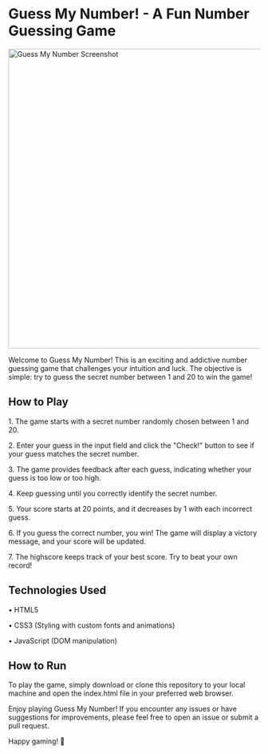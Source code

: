<h1>Guess My Number! - A Fun Number Guessing Game</h1>

<img alt="Guess My Number Screenshot" width="600" src="https://i.imgur.com/3XIJtvt.png">

<p>Welcome to Guess My Number! This is an exciting and addictive number guessing game that challenges your intuition and luck. The objective is simple: try to guess the secret number between 1 and 20 to win the game!</p>

<h2>How to Play</h2>

<p>1. The game starts with a secret number randomly chosen between 1 and 20.</p>
<p>2. Enter your guess in the input field and click the "Check!" button to see if your guess matches the secret number.</p>
<p>3. The game provides feedback after each guess, indicating whether your guess is too low or too high.</p>
<p>4. Keep guessing until you correctly identify the secret number.</p>
<p>5. Your score starts at 20 points, and it decreases by 1 with each incorrect guess.</p>
<p>6. If you guess the correct number, you win! The game will display a victory message, and your score will be updated.</p>
<p>7. The highscore keeps track of your best score. Try to beat your own record!</p>

<h2>Technologies Used</h2>

<p>• HTML5</p>
<p>• CSS3 (Styling with custom fonts and animations)</p>
<p>• JavaScript (DOM manipulation)</p>

<h2>How to Run</h2>

<p>To play the game, simply download or clone this repository to your local machine and open the index.html file in your preferred web browser.</p>

<p>Enjoy playing Guess My Number! If you encounter any issues or have suggestions for improvements, please feel free to open an issue or submit a pull request.</p>

<p>Happy gaming! 🦖</p>
